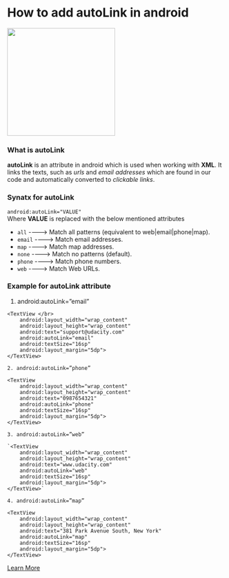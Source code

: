 # How to add autoLink in android

<img src ="https://storage.googleapis.com/gweb-uniblog-publish-prod/images/android_ambassador_v1_cmyk_200px.max-2800x2800.png" height="250" width="250">

### What is autoLink
  **autoLink** is an attribute in android which is used when working with **XML**. It links the texts, such as _urls_ and _email addresses_ which are found in our code and automatically converted to _clickable links_.
  
### Synatx for autoLink 

 `android:autoLink="VALUE"` </br>
  Where **VALUE** is replaced with the below mentioned attributes
   
  * `all` ----> Match all patterns (equivalent to web|email|phone|map).</br>
  * `email` ----> Match email addresses.</br>
  * `map` ----> Match map addresses.</br>
  * `none` ----> Match no patterns (default).</br>
  * `phone` ----> Match phone numbers.</br>
  * `web` ----> Match Web URLs.</br>
   
### Example for autoLink attribute

1. android:autoLink=”email”
```
<TextView </br>
	android:layout_width="wrap_content" 
	android:layout_height="wrap_content"
	android:text="support@udacity.com"
	android:autoLink="email"
	android:textSize="16sp"
	android:layout_margin="5dp">
</TextView>

2. android:autoLink=”phone”

<TextView
	android:layout_width="wrap_content"
	android:layout_height="wrap_content"
	android:text="0987654321"
	android:autoLink="phone"
	android:textSize="16sp"
	android:layout_margin="5dp">
</TextView>

3. android:autoLink=”web”

`<TextView
	android:layout_width="wrap_content"
	android:layout_height="wrap_content"
	android:text="www.udacity.com"
	android:autoLink="web"
	android:textSize="16sp"
	android:layout_margin="5dp">
</TextView>`

4. android:autoLink=”map”

<TextView
	android:layout_width="wrap_content"
	android:layout_height="wrap_content"
	android:text="381 Park Avenue South, New York"
	android:autoLink="map"
	android:textSize="16sp"
	android:layout_margin="5dp">
</TextView>

```
   [Learn More](https://developer.android.com/reference/android/widget/TextView.html#attr_android:autoLink)
